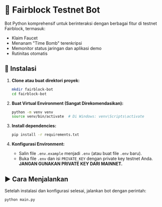# 🔮 Fairblock Testnet Bot

Bot Python komprehensif untuk berinteraksi dengan berbagai fitur di testnet Fairblock, termasuk:
- Klaim Faucet
- Menanam "Time Bomb" terenkripsi
- Memonitor status jaringan dan aplikasi demo
- Rutinitas otomatis

## 🚀 Instalasi

1.  **Clone atau buat direktori proyek:**
    ```bash
    mkdir fairblock-bot
    cd fairblock-bot
    ```

2.  **Buat Virtual Environment (Sangat Direkomendasikan):**
    ```bash
    python -m venv venv
    source venv/bin/activate  # Di Windows: venv\Scripts\activate
    ```

3.  **Install dependencies:**
    ```bash
    pip install -r requirements.txt
    ```

4.  **Konfigurasi Environment:**
    - Salin file `.env.example` menjadi `.env` (atau buat file `.env` baru).
    - Buka file `.env` dan isi `PRIVATE_KEY` dengan private key testnet Anda. **JANGAN GUNAKAN PRIVATE KEY DARI MAINNET.**

## ▶️ Cara Menjalankan

Setelah instalasi dan konfigurasi selesai, jalankan bot dengan perintah:

```bash
python main.py
